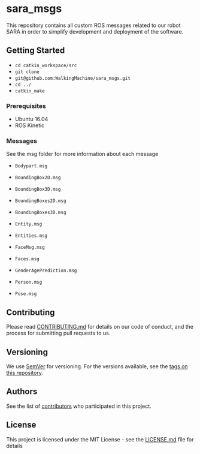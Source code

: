# sara_msgs

This repository contains all custom ROS messages related to our robot SARA in order to simplify development and deployment of the software.

## Getting Started

* ```cd catkin_workspace/src```    
* ```git clone```  
* ```git@github.com:WalkingMachine/sara_msgs.git```    
* ```cd ../```      
* ```catkin_make```

### Prerequisites

* Ubuntu 16.04
* ROS Kinetic

### Messages
See the msg folder for more information about each message

* `Bodypart.msg`

* `BoundingBox2D.msg`

* `BoundingBox3D.msg`

* `BoundingBoxes2D.msg`

* `BoundingBoxes3D.msg`

* `Entity.msg`

* `Entities.msg`

* `FaceMsg.msg`

* `Faces.msg`

* `GenderAgePrediction.msg`

* `Person.msg`

* `Pose.msg`




## Contributing

Please read [CONTRIBUTING.md](https://github.com/walkingmachine/sara_msgs/CONTRIBUTING.md) for details on our code of conduct, and the process for submitting pull requests to us.

## Versioning

We use [SemVer](http://semver.org/) for versioning. For the versions available, see the [tags on this repository](https://github.com/WalkingMachine/sara_msgs/tags).

## Authors

See the list of [contributors](https://github.com/walkingmachine/sara_msgs/contributors) who participated in this project.

## License

This project is licensed under the MIT License - see the [LICENSE.md](LICENSE.md) file for details
